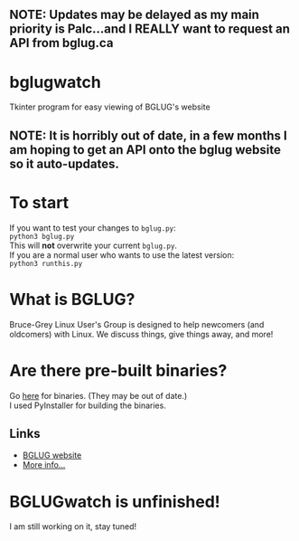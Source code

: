 ## NOTE: Updates may be delayed as my main priority is Palc...and I REALLY want to request an API from bglug.ca
# bglugwatch
Tkinter program for easy viewing of BGLUG's website  
## NOTE: It is horribly out of date, in a few months I am hoping to get an API onto the bglug website so it auto-updates.

# To start
If you want to test your changes to `bglug.py`:    
`python3 bglug.py`  
This will **not** overwrite your current `bglug.py`.  
If you are a normal user who wants to use the latest version:  
`python3 runthis.py`

# What is BGLUG?
Bruce-Grey Linux User's Group is designed to help newcomers (and oldcomers) with Linux. We discuss things, give things away, and more!

# Are there pre-built binaries?
Go [here](https://github.com/thetechrobo/bglugwatch-binaries) for binaries. (They may be out of date.)  
I used PyInstaller for building the binaries.
## Links
- [BGLUG website](http://bglug.ca)
- [More info...](https://thetechrobo.github.io/drawer/bginfo.html)

# BGLUGwatch is unfinished!
I am still working on it, stay tuned!
